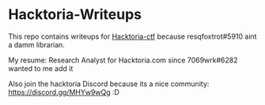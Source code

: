 # Hacktoria-Writeups

This repo contains writeups for [Hacktoria-ctf](https://hacktoria.com/) because resqfoxtrot#5910 aint a damm librarian.

My resume: Research Analyst for Hacktoria.com since 7069wrk#6282 wanted to me add it 

Also join the hacktoria Discord because its a nice community: https://discord.gg/MHYw9wQg :D

